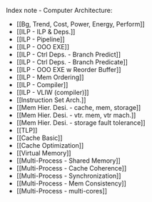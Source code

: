 Index note - Computer Architecture:
-	[[Bg, Trend, Cost, Power, Energy, Perform]]
-	[[ILP - ILP & Deps.]]
-	[[ILP - Pipeline]]
-	[[ILP - OOO EXE]]
-	[[ILP - Ctrl Deps. - Branch Predict]]
-	[[ILP - Ctrl Deps. - Branch Predicate]]
-	[[ILP - OOO EXE w Reorder Buffer]]
-	[[ILP - Mem Ordering]]
-   [[ILP - Compiler]]
-   [[ILP - VLIW (compiler)]]
-	[[Instruction Set Arch.]]
-	[[Mem Hier. Desi. - cache, mem, storage]]
-	[[Mem Hier. Desi. - vtr. mem, vtr mach.]]
-	[[Mem Hier. Desi. - storage fault tolerance]]
-	[[TLP]]
-	[[Cache Basic]]
-	[[Cache Optimization]]
-	[[Virtual Memory]]
-	[[Multi-Process - Shared Memory]]
-	[[Multi-Process - Cache Coherence]]
-	[[Multi-Process - Synchronization]]
-	[[Multi-Process - Mem Consistency]]
-	[[Multi-Process - multi-cores]]